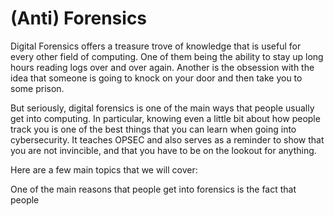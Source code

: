 # (Anti) Forensics

Digital Forensics offers a treasure trove of knowledge that is useful for every other field of computing. One of them being the ability to stay up long hours reading logs over and over again. Another is the obsession with the idea that someone is going to knock on your door and then take you to some prison.

But seriously, digital forensics is one of the main ways that people usually get into computing. In particular, knowing even a little bit about how people track you is one of the best things that you can learn when going into cybersecurity. It teaches OPSEC and also serves as a reminder to show that you are not invincible, and that you have to be on the lookout for anything. 

Here are a few main topics that we will cover:

 

One of the main reasons that people get into forensics is the fact that people 
